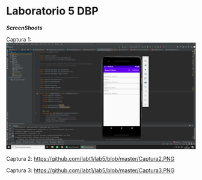 # Laboratorio 5 DBP

***ScreenShoots***

  Captura 1:
      ![alt text](https://github.com/labt1/lab5/blob/master/Captura1.PNG)
      
      
  Captura 2:
      https://github.com/labt1/lab5/blob/master/Captura2.PNG
      
      
  Captura 3:
      https://github.com/labt1/lab5/blob/master/Captura3.PNG
